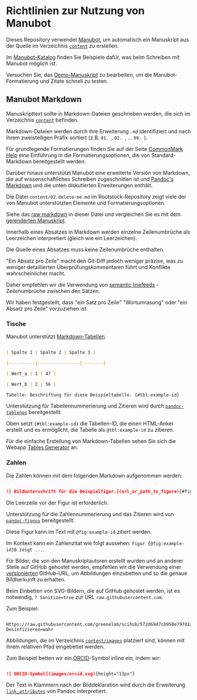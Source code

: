 # Richtlinien zur Nutzung von Manubot

Dieses Repository verwendet [Manubot](https://manubot.org), um automatisch ein Manuskript aus der Quelle im Verzeichnis [`content`](content) zu erstellen.

Im [Manubot-Katalog](https://manubot.org/catalog/) finden Sie Beispiele dafür, was beim Schreiben mit Manubot möglich ist.

Versuchen Sie, das [Demo-Manuskript](https://github.com/manubot/try-manubot) zu bearbeiten, um die Manubot-Formatierung und Zitate schnell zu testen.

## Manubot Markdown

Manuskripttext sollte in Markdown-Dateien geschrieben werden, die sich im Verzeichnis [`content`](content) befinden.

Markdown-Dateien werden durch ihre Erweiterung `.md` identifiziert und nach ihrem zweistelligen Präfix sortiert (z.B. `01. `, `02. `, ... `99. `).

Für grundlegende Formatierungen finden Sie auf der Seite [CommonMark Help](https://commonmark.org/help/) eine Einführung in die Formatierungsoptionen, die von Standard-Markdown bereitgestellt werden.

Darüber hinaus unterstützt Manubot eine erweiterte Version von Markdown, die auf wissenschaftliches Schreiben zugeschnitten ist und [Pandoc's Markdown](https://pandoc.org/MANUAL.html#pandocs-markdown) und die unten diskutierten Erweiterungen enthält.

Die Datei `content/02.delete-me.md` im Rootstock-Repository zeigt viele der von Manubot unterstützten Elemente und Formatierungsoptionen.

Siehe das [raw markdown](https://gitlab.com/manubot/rootstock/blob/main/content/02.delete-me.md#L) in dieser Datei und vergleichen Sie es mit dem [gerenderten Manuskript](https://manubot.github.io/rootstock/).

Innerhalb eines Absatzes in Markdown werden einzelne Zeilenumbrüche als Leerzeichen interpretiert (gleich wie ein Leerzeichen).

Die Quelle eines Absatzes muss keine Zeilenumbrüche enthalten.

"Ein Absatz pro Zeile" macht den Git-Diff jedoch weniger präzise, was zu weniger detaillierten Überprüfungskommentaren führt und Konflikte wahrscheinlicher macht.

Daher empfehlen wir die Verwendung von [semantic linefeeds](https://rhodesmill.org/brandon/2012/one-sentence-per-line/ "Semantic Linefeeds. Brandon Rhodes. 2012") - Zeilenumbrüche zwischen den Sätzen.

Wir haben festgestellt, dass "ein Satz pro Zeile" "Wortumrasung" oder "ein Absatz pro Zeile" vorzuziehen ist.

### Tische

Manubot unterstützt [Markdown-Tabellen](https://help.github.com/articles/organizing-information-with-tables/ "GitHub Help: Organisieren von Informationen mit Tabellen").

```md

| Spalte 1 | Spalte 2 | Spalte 3 |

|----------|----------------|--------|

| Wert_a | 1 | 47 |

| Wert_b | 2 | 56 |

Tabelle: Beschriftung für diese Beispieltabelle. {#tbl:example-id}

```

Unterstützung für Tabellennummerierung und Zitieren wird durch [`pandoc-tablenos`](https://github.com/tomduck/pandoc-tablenos) bereitgestellt.

Oben setzt `{#tbl:example-id}` die Tabellen-ID, die einen HTML-Anker erstellt und es ermöglicht, die Tabelle als `@tbl:example-id` zu zitieren.

Für die einfache Erstellung von Markdown-Tabellen sehen Sie sich die Webapp [Tables Generator](https://www.tablesgenerator.com/markdown_tables) an.

### Zahlen

Die Zahlen können mit dem folgenden Markdown aufgenommen werden:

```md

![ Bildunterschrift für die Beispielfigur.](url_or_path_to_figure){#fig:example-id}

```

Die Leerzeile vor der Figur ist erforderlich.

Unterstützung für die Zahlennummerierung und das Zitieren wird von [`pandoc-fignos`](https://github.com/tomduck/pandoc-fignos) bereitgestellt.

Diese Figur kann im Text mit `@fig:example-id` zitiert werden.

Im Kontext kann ein Zahlenzitat wie folgt aussehen: `Figur {@fig:example-id}B zeigt ...`.

Für Bilder, die von den Manuskriptautoren erstellt wurden und an anderer Stelle auf GitHub gehostet werden, empfehlen wir die Verwendung einer [versionierten](https://help.github.com/articles/getting-permanent-links-to-files/) GitHub-URL, um Abbildungen einzubetten und so die genaue Bildherkunft zu erhalten.

Beim Einbetten von SVG-Bildern, die auf GitHub gehostet werden, ist es notwendig, `? Sanitize=true` zur URL `raw.githubusercontent.com`.

Zum Beispiel:

```

Https://raw.githubusercontent.com/greenelab/scihub/572d6947cb958e797d1a07fdb273157ad9154273/figure/citescore.svg? Desinfizieren=wahr

```

Abbildungen, die im Verzeichnis [`content/images`](content/images) platziert sind, können mit ihrem relativen Pfad eingebettet werden.

Zum Beispiel betten wir ein [ORCID](https://orcid.org/)-Symbol inline ein, indem wir:

```md

![ ORCID-Symbol](images/orcid.svg){height="13px"}

```

Der Text in Klammern nach der Bilddeklaration wird durch die Erweiterung [`link_attributes`](https://pandoc.org/MANUAL.html#extension-link_attributes) von Pandoc interpretiert.
